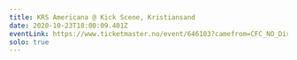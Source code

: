 ```yaml
---
title: KRS Americana @ Kick Scene, Kristiansand
date: 2020-10-23T18:00:09.401Z
eventLink: https://www.ticketmaster.no/event/646103?camefrom=CFC_NO_Dirty%2BOld%2BTown%2BAS_KRS%2BAmericana%2B-%2Bfestivalpass_Billettsalg&utm_campaign=NO_Dirty%2BOld%2BTown%2BAS_KRS%2BAmericana%2B-%2Bfestivalpass_Billettsalg&utm_content=NO&utm_medium=social&utm_source=Facebook&fbclid=IwAR1VXYT1RcavYOtsz246TfYLatbv4862zA4ceFXSOPf2qWLeLleWxftgago
solo: true
---
```

